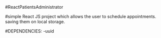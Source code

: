 #ReactPatientsAdministrator

#simple React JS project which allows the user to schedule appointments. saving them on local storage.

#DEPENDENCIES:
-uuid



